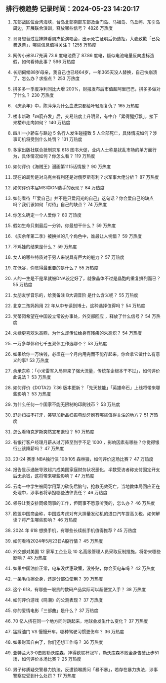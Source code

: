 
## 排行榜趋势 记录时间：2024-05-23 14:20:17
  
  1. 东部战区位台湾海峡，台岛北部南部东部及金门岛、马祖岛、乌丘屿、东引岛周边，开展联合演训，释放哪些信号？ 4826 万热度
    
  2. 哥哥想替过世妹妹看周杰伦演唱会，出示死亡证明后仍遭拒，大麦致歉「已免费退票」，哪些信息值得关注？ 1255 万热度
    
  3. 网传小米SU7充满 73.6 度电池费了 87.86 度电，疑似电池电量反向虚标造假，如何看待此事？ 596 万热度
    
  4. 长期伺候88岁母亲，我自己也已经64岁，一年365天没人替换，自己快崩溃了，怎么办？求指点？ 253 万热度
    
  5. 拼多多一季度净利同比大增 200%，财报发布后市值超阿里巴巴，拼多多做对了什么？ 230 万热度
    
  6. 《庆余年》中，陈萍萍为什么血洗京都给叶轻眉复仇？ 165 万热度
    
  7. 楼市新政「四箭齐发」后，交易热度上升明显，有中介「累得腿打飘」，接下来楼市走向如何？ 140 万热度
    
  8. 四川一小轿车与路边 5 名行人发生碰撞致 5 人全部死亡，具体情况如何？涉事司机将受到什么处罚？ 131 万热度
    
  9. 多家出版社联合抵制京东 618 图书大促，业内人士称是扰乱市场的单方面行为，具体情况如何？你怎么看？ 119 万热度
    
  10. 如何评价《海贼王》漫画第1115话情报？ 90 万热度
    
  11. 现在的局势是对乌克兰有利还是对俄罗斯有利？求军事大佬分析？ 87 万热度
    
  12. 如何评价本届MSI中ON选手的表现？ 84 万热度
    
  13. 如何看待「『爱自己』并不是只爱闪光的自己」这句话？你会爱自己的缺点吗？我们该如何「对待」自己的缺点？ 74 万热度
    
  14. 你怎么确定一个人爱你？ 60 万热度
    
  15. 假如生命只剩最后一分钟，你最想干什么？ 59 万热度
    
  16. 《庆余年第二季》被换掉的几个角色中，谁最让人惋惜？ 59 万热度
    
  17. 不鸡娃的结果是什么？ 59 万热度
    
  18. 女人的哪些特质对于男人来说具有巨大的魅力？ 57 万热度
    
  19. 在低谷，你觉得最重要的是什么？ 55 万热度
    
  20. 人的一生是不是早就被DNA设定好了，就像晶体不过是晶胞的重复排列而已？ 55 万热度
    
  21. 女朋友学音乐的，给我备注 B大调音阶 是什么含义呢？ 55 万热度
    
  22. 北京二孩妈妈用 22 年从中专读到博士，这种选择值得吗？ 54 万热度
    
  23. 梵蒂冈希望在中国设立常设办事处，外交部回应 ，释放了什么信号？ 54 万热度
    
  24. 朱棣更喜欢朱高煦，为什么却传位给身有残疾的朱高炽？ 54 万热度
    
  25. 一万多单休和七千五双休工作选哪个？ 53 万热度
    
  26. 如果给你一万块钱，必须在一个月内用完而不能存起来，你会拿它做什么有意义的事? 53 万热度
    
  27. 余承东称：「小米雷军入局带来了强大流量，传统车企根本干不过」，如何评价此说法？ 53 万热度
    
  28. 如何评价《DOTA2》7.36 版本更新？「先天技能」「英雄命石」上线将带来哪些影响？ 53 万热度
    
  29. 为什么任何一个国家不能无限制的印刷钱币？ 53 万热度
    
  30. 舒适扫振不打牙，笑容加新品扫振电动牙刷有哪些值得关注的地方？ 51 万热度
    
  31. 怎么看待克罗斯突然宣布退役？ 50 万热度
    
  32. 有银行客户经理月薪从过万降至到手不足 1000 ，影响因素有哪些？你觉得银行业该降薪吗？ 47 万热度
    
  33. 23-24 赛季 NBA独行侠 108:105 森林狼，如何评价这场比赛？ 47 万热度
    
  34. 报告显示通胀导致超六成美国家庭财务状况恶化，半数受访者称支付固定开支后无余钱，这将带来哪些影响？ 47 万热度
    
  35. 云南一中学生被同学用菜刀砍伤后脑勺，抢救无效死亡，当地教体局回应正在处理中，涉事者将承担哪些法律责任？ 46 万热度
    
  36. 领导让我安排同级同事的工作，但同事不愿意听我的，怎么办？ 46 万热度
    
  37. 欧盟中国商会称，中国或考虑对有大排量发动机的进口汽车提高关税，如何解读？将产生哪些影响？ 46 万热度
    
  38. 2024 年 618 想换手机，有哪些长续航手机值得推荐 ? 45 万热度
    
  39. 如何看待2024年5月23日A股行情？ 45 万热度
    
  40. 外交部对美国 12 家军工企业及 10 名高级管理人员采取反制措施，将带来哪些影响？ 43 万热度
    
  41. 如果中国油价正常，电车没优惠政策，没补贴，你会买电车吗？ 42 万热度
    
  42. 一条毛巾擦全身，还是分部位使用？ 39 万热度
    
  43. 这个 618，有哪些一眼贵的数码产品实际可以超便宜入手？ 38 万热度
    
  44. 如何评价游戏《鸣潮》的公测表现？ 37 万热度
    
  45. 你的爱情电影「三部曲」是什么？ 37 万热度
    
  46. 70 亿人挤在同一个地方同时跳起来，地球会发生什么变化？ 37 万热度
    
  47. 猛踩油门 VS 慢慢开车，哪种驾驶习惯更伤车？ 36 万热度
    
  48. 如果财富自由了，你们还想工作吗？ 36 万热度
    
  49. 亚特兰大3-0击败勒沃库森，捧得欧联杯冠军，勒沃库森不败金身告破止步51场，如何评价本场比赛？ 25 万热度
    
  50. 男子称质疑交警暴力执法，反遭锁喉质问「暴不暴」，若存在暴力执法，涉事警察应受到什么处罚？ 17 万热度
    
